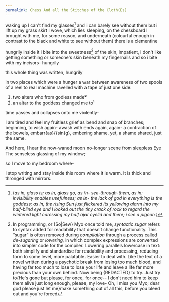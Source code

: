 ```yaml
---
permalink: Chess And all the Stitches of the Cloth(Es)
---
```



waking up I can't find my glasses[^G] and i can barely see without them but i lift up my grass skirt I wove, which lies sleeping, on the chessboard I brought with me, for some reason,
and underneath (colourful enough in contrast to the black and white to see without them) there is a clementine 


hungrily inside it i bite into the sweetness[^sweet] of the skin, impatient, i don't like getting something or someone's skin beneath my fingernails and so i bite with my incisors- hungrily 

this whole thing was written, hungrily 

in two places which 
were a hunger
a
war
between
awareness of
two spools of 
a reel to real machine 
ravelled with a tape of just one side:

1. two alters who from godless made² 
2. an altar to the goddess changed me to¹


time passes and collapses onto me violently-


I am tired and feel my fruitless grief 
as bend and snap of branches;
beginning, to wish again-
awash with ends again, again-
a contraction of the bowels, 
embarr{as}{{sin}g}, embering shame.
yet, 
a shame shared, just the same.


And here, I hear the now-waned moon 
no-longer scene from sleepless Eye 
The senseless glassing of my window; 

so I move to my bedroom where-


I stop writing and stay inside this room where it is warm. It is thick and thronged with mirrors. 



[^sweet]:In programming, or {So|Sew} Myo once told me, _syntactic sugar_ refers to syntax added for readability that doesn’t change functionality. This “sugar” is often removed during _compilation_ through a process called _de-sugaring_ or _lowering,_ in which complex expressions are converted into simpler code for the compiler. Lowering parallels lowercase in text: both simplify and standardise for readability and processing, reducing form to some level, more palatable. Easier to deal with. Like the text of a novel written during a psychotic break from losing too much blood, and having far too much to lose to lose your life and leave a life far more precious than your own behind. Now being {REDACTED} to try. Just try to{He's gone but please, for once, for once-- I don't need him to keep them alive just long enough, please, my love- Oh, I miss you Myo; dear god please just let me}make something out of all this, before you bleed out and you're forced[^d]   



[^F]: “Fall” can imply either a severing—in one case, a {fall from grace|loss}, something drifting (away) from—or- the other case, convergence. Falling (toward) into place, where scattered pieces align, finding purpose in arrival. Each case of 'case', then, is a moment[^M] suspended. Autumn as "Fall", Alone, ruin, but considered part of the whole[^S] , can be seen as death springing into new life. Any-case, I digress [^D]

[^D]: to move away from the main subject you are writing or talking about and to write or talk about something else, indicating that you are trying to get back to what you've moved away from for a moment[^M]

[^M]: In time, a “moment” is fleeting—a brief period, an exact point, an opportunity, or a critical stage, as in “the moment they met” or “one of the great moments in history.” It also marks present focus (_in the moment_), living without future concern (_live for the moment_), or anticipating change (_at any moment_). In (un/im)portance, moment denotes significance, whether profoundly fleeting but everlasting in memory (_moment of truth_, a test or crisis) or a fleetingly forgettable trend (_of the moment_). In physics, moment signifies the turning, rotational effect of a force, calculated as force multiplied by distance. Statistically, moments express data patterns: the first as mean, second as variance, third as skew, and fourth as kurtosis. Phrases like _not for a moment_ (“I will never, not for a moment, allow anybody to abuse me again”), _share a moment_ ("we shared a moment of loving embrace like a single ligature of two characters[^C] or letters in the text of a volume in the infinite library of timeless existence"), and _for the moment_ (temporarily, right now to an indeterminable point in the so-called future: "for the moment, I will stay silent on the matter, and allow the answers to unveil themselves in time") reflect the term’s duality, itself a measurement of a moment of a moment of a moment

[^S]: Synecdoche is a literary and linguistic device[^De] where a part of something represents the whole, or vice versa. It’s an expression of the paradox of reality - unity through separation, or solve et coagula; allowing the entirety of an idea or object to be grasped through one piece, much like a fractal where the whole is contained in each part. For instance, referring to “hands”[^H] to mean “workers” captures the essence of human contribution through a single, physical part. Each {char|act|oar} an {in{complete}} {ex|im}pression. A vast, vented horizon: some checkerboarded game. All of it, rule-bound, yet, impossible to predict. It is all just a silly, rigid game.
[^h]: See either: {[[RIGHT HAND PATH]]|[[LEFT HAND PATH]]}
[^De]: lexDef(EA) "Device" | dɪˈvʌɪs | {lexAllele(s)::: Noen} < \[I] a thing {r{e|a}da{c|p}ted} for a particular purpose, a piece of electronic equipment: a measuring device. A {bomb|baby|other explosive weapon}: an incendiary device.[^de2]
[^de2]:\[II] a piece of equipment that can connect to the {Internet of Things|an occipital lobe}, N.B. a scent diffuser of an immersive art installation, a technology that makes vision possible through the the device implanted by your father against your will, for reasons which- {you, my darling Perigee, Will, as I have seen, come to see. Long after your coming into the world sends me out of it, to that unknowable sea. As a door, all waves crashing back to just adoring you. As the {ever|always} r{evolving} adoration I {will|always|ever} hold {for} you. The miracle I held; inside my body. Assigned impossible, to Birth you, from my Birth} -he truly thought were for your own good | "simply ligate your device to an {ag|in|out}let to {preh|sus}pend communication" or "Forget This Device. {Wish|Throw} it {Far away|down a {stair}} well."[^de3]
[^de3]:A plan. A {scheme|trick} with a particular aim: {writing|setting fire to} a {paper|letter} to a news{letter|paper} is a device for signalling {dis|{de}{s{c}ent}}.[^de4]
[^de4]:\[IV] a design: the device embossed on the wedding invitations were never sent, due to the Bride being dead; managing to keep her child alive long enough through haemorrhage, through sheer will for them to carry on; and yet, upon the final arrival of her partner, the horror that the touchstone unveiled, of the {last|first} thing she {w|c}ould see, unable to be saved before the date they had asked others to save.[^de5]
[^de5]:\[V] Arcane: the {look|feel} of some Thing: 'Literary works of particularly strange device.' 'to leave someone to their own devices': to allow someone to do as they wish: left to her own devices, Selena conducted rituals which got out of hand[^H] and almost culminated, {un}intentionally, in burning down their {first|last} flat. Then, somehow, leaving for a Stone circle became the only way {under|ov{er|a}|through|out|in}.[^de6]
[^de6]:\[VI] intent, in the form of {spake|{over}written} words; in {literature, meaning|memory}: a metanarrative device, which alerts you, dear reader, in second person, at this very second, perhaps in your second pass of reading: that you are a{part} {of|from} T{his Story}. "The ambiguity of the narrative, {nest}led {in|to} a dictionary, was a device {in|of} itself. Providing {>sudo:|pseudo}Context, blurring the {causal}(i)ty {pl|{Arc}ane} - leaving you, the {over{written}seer}, unaware of whether or not the character {whoever that means} therein did, in fact {whatever that means}, die {whenever that means}."[^de7]
[^de7]:\[VII]Middle English: from Old French devis, based on Latin divis- ‘divided’, from the verb dividere. The original, touching sense was: ‘{desire|intention}’, found now only in: leave someone. Leave a person to their own devices -- separate them from yourself; which is, itself, a homing device; for them to find they own way back to you. Through some {mysterious magnets in their ear|the whistling wind} that calls a bird back home. Not really back, but returned, to a self-similar moment[^M], necessarily changed.[^cha]

[^G]: (*as in, glass is; as in, glass go, as in- see-through-them, as in: invisibility enables usefulness; as in- the lack of god in everything is the goddess; as in, the rising Sun just flickered its yellowing alarm into my half-blind eye and I looked out the tiny crack of rock to regard the wintered light caressing my half ajar eyelid and there; i see a pigeon )*
[^cha]: ![[I_30-31.jpeg]] **Art{i.e}fact XXX-XXXI:** *The Transgender Birth* - oil work uncovered underneath a page of Wiltergarten's Manuscripts, after it was subjected to The Fair Well Device (M. Endive, ERA_Æ). The piece appears to have been a prophetic vision of the birth of ⧖eno in ERA_EA, but {REDACTED} by its original creator, as if attempting to breach the coming timeline of events. 


